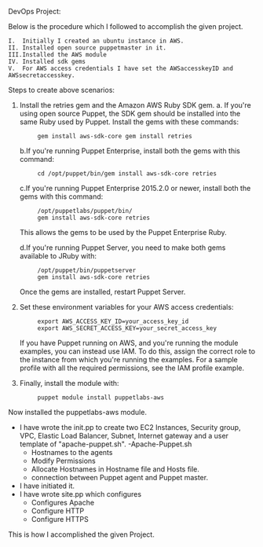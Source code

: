 DevOps Project:

Below is the procedure which I followed to accomplish the given project.

	I.  Initially I created an ubuntu instance in AWS.
	II. Installed open source puppetmaster in it.
	III.Installed the AWS module
	IV. Installed sdk gems 
	V.  For AWS access credentials I have set the AWSaccesskeyID and AWSsecretaccesskey.

Steps to create above scenarios:

1. Install the retries gem and the Amazon AWS Ruby SDK gem.
	a. If you're using open source Puppet, the SDK gem should be installed into the 
	same Ruby used by Puppet. Install the gems with these commands: 
	
			gem install aws-sdk-core gem install retries
			
	b.If you're running Puppet Enterprise, install both the gems with this command:
	
			cd /opt/puppet/bin/gem install aws-sdk-core retries
	
	c.If you're running Puppet Enterprise 2015.2.0 or newer, install both the gems 
	with this command: 
	
			/opt/puppetlabs/puppet/bin/
			gem install aws-sdk-core retries
			
	This allows the gems to be used by the Puppet Enterprise Ruby.

	d.If you're running Puppet Server, you need to make both gems available to JRuby
	 with:
 
 			/opt/puppet/bin/puppetserver 
 			gem install aws-sdk-core retries
 			
	Once the gems are installed, restart Puppet Server.

2. Set these environment variables for your AWS access credentials:

			export AWS_ACCESS_KEY_ID=your_access_key_id
			export AWS_SECRET_ACCESS_KEY=your_secret_access_key

	If you have Puppet running on AWS, and you're running the module examples, you can
 	instead use IAM. To do this, assign the correct role to the instance from which 
 	you're running the examples. For a sample profile with all the required permissions,
 	 see the IAM profile example.

3. Finally, install the module with:

			puppet module install puppetlabs-aws
			

Now installed the puppetlabs-aws module.

- I have wrote the init.pp to create two EC2 Instances, Security group, VPC, Elastic Load
Balancer, Subnet, Internet gateway and a user template of "apache-puppet.sh".
-Apache-Puppet.sh
	- Hostnames to the agents
	- Modify Permissions
	- Allocate Hostnames in Hostname file and Hosts file.
	- connection between Puppet agent and Puppet master.
- I have initiated it.
- I have wrote site.pp which configures 
	- Configures Apache
	- Configure HTTP
	- Configure HTTPS

This is how I accomplished the given Project.
